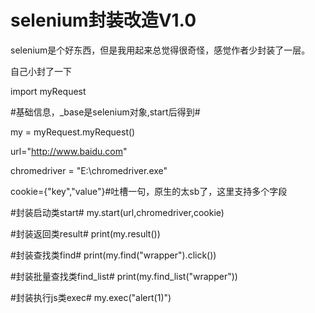 # selenium封装改造V1.0

selenium是个好东西，但是我用起来总觉得很奇怪，感觉作者少封装了一层。

自己小封了一下

import myRequest

#基础信息，_base是selenium对象,start后得到#

my = myRequest.myRequest()

url="http://www.baidu.com"

chromedriver = "E:\\chromedriver.exe"

cookie={"key","value"}#吐槽一句，原生的太sb了，这里支持多个字段

#封装启动类start#
my.start(url,chromedriver,cookie)

#封装返回类result#
print(my.result())

#封装查找类find#
print(my.find("wrapper").click())

#封装批量查找类find_list#
print(my.find_list("wrapper"))

#封装执行js类exec#
my.exec("alert(1)")

